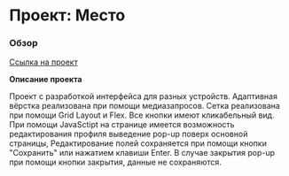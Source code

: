 # Проект: Место

### Обзор

[Ссылка на проект](https://lazarev302.github.io/mesto/)

**Описание проекта**

Проект с разработкой интерфейса для разных устройств. Адаптивная вёрстка реализована при помощи медиазапросов. Сетка реализована при помощи Grid Layout и Flex. Все кнопки имеют кликабельный вид. При помощи JavaSctipt на странице имеется возможность редактирования профиля выведение pop-up поверх основной страницы, Редактирование полей сохраняется при помощи кнопки "Сохранить" или нажатием клавиши Enter. В случае закрытия pop-up при помощи кнопки закрытия, данные не сохраняются.
